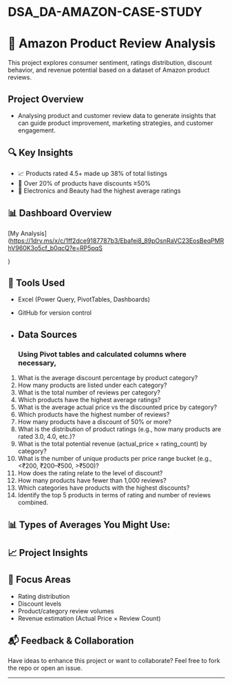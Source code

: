 # DSA_DA-AMAZON-CASE-STUDY

# 🛒 Amazon Product Review Analysis

This project explores consumer sentiment, ratings distribution, discount behavior, and revenue potential based on a dataset of Amazon product reviews. 

##    Project Overview
- Analysing product and customer review data to generate insights that can guide product improvement, marketing strategies, and customer engagement.

## 🔍 Key Insights
- 📈 Products rated 4.5+ made up 38% of total listings
- 💸 Over 20% of products have discounts ≥50%
- 🌟 Electronics and Beauty had the highest average ratings

## 📊 Dashboard Overview
[My Analysis](https://1drv.ms/x/c/1ff2dce9187787b3/Ebafei8_89pOsnRaVC23EosBeqPMRhV960K3o5cf_b0qcQ?e=RP5pqS

)

## 🚀 Tools Used
- Excel (Power Query, PivotTables, Dashboards)
- GitHub for version control

- ##  Data Sources
  ### Using Pivot tables and calculated columns where necessary,
   
1. What is the average discount percentage by product category? 
2. How many products are listed under each category? 
3. What is the total number of reviews per category?  
4. Which products have the highest average ratings? 
5. What is the average actual price vs the discounted price by category? 
6. Which products have the highest number of reviews? 
7. How many products have a discount of 50% or more? 
8. What is the distribution of product ratings (e.g., how many products are rated 3.0, 
4.0, etc.)? 
9. What is the total potential revenue (actual_price × rating_count) by category? 
10. What is the number of unique products per price range bucket (e.g., <₹200, 
₹200–₹500, >₹500)? 
11. How does the rating relate to the level of discount? 
12. How many products have fewer than 1,000 reviews? 
13. Which categories have products with the highest discounts? 
14. Identify the top 5 products in terms of rating and number of reviews combined.

## 📊 Types of Averages You Might Use:

## 📈 Project Insights

## 📌 Focus Areas
- Rating distribution
- Discount levels
- Product/category review volumes
- Revenue estimation (Actual Price × Review Count)

## 📬 Feedback & Collaboration
Have ideas to enhance this project or want to collaborate? Feel free to fork the repo or open an issue.

---
